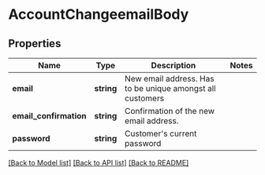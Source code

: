 # AccountChangeemailBody

## Properties
Name | Type | Description | Notes
------------ | ------------- | ------------- | -------------
**email** | **string** | New email address. Has to be unique amongst all customers | 
**email_confirmation** | **string** | Confirmation of the new email address. | 
**password** | **string** | Customer&#x27;s current password | 

[[Back to Model list]](../../README.md#documentation-for-models) [[Back to API list]](../../README.md#documentation-for-api-endpoints) [[Back to README]](../../README.md)

